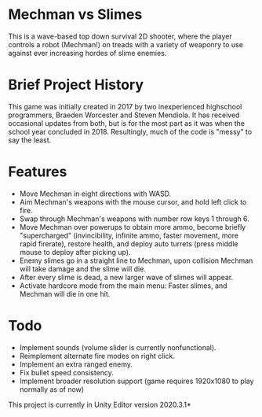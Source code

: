 # Mechman vs Slimes
 
 This is a wave-based top down survival 2D shooter, where the player controls a robot (Mechman!) on treads with a variety of weaponry to use against ever increasing hordes of slime enemies. 
 
 # Brief Project History
 
 This game was initially created in 2017 by two inexperienced highschool programmers, Braeden Worcester and Steven Mendiola. It has received occasional updates from both, but is for the most part as it was when the school year concluded in 2018. Resultingly, much of the code is "messy" to say the least.
 
 # Features
 
 - Move Mechman in eight directions with WASD.
 - Aim Mechman's weapons with the mouse cursor, and hold left click to fire.
 - Swap through Mechman's weapons with number row keys 1 through 6.
 - Move Mechman over powerups to obtain more ammo, become briefly "supercharged" (invincibility, infinite ammo, faster movement, more rapid firerate), restore health,   and deploy auto turrets (press middle mouse to deploy after picking up).
 - Enemy slimes go in a straight line to Mechman, upon collision Mechman will take damage and the slime will die.
 - After every slime is dead, a new larger wave of slimes will appear.
 - Activate hardcore mode from the main menu: Faster slimes, and Mechman will die in one hit.

# Todo
- Implement sounds (volume slider is currently nonfunctional).
- Reimplement alternate fire modes on right click.
- Implement an extra ranged enemy.
- Fix bullet speed consistency.
- Implement broader resolution support (game requires 1920x1080 to play normally as of now)

This project is currently in Unity Editor version 2020.3.1*
